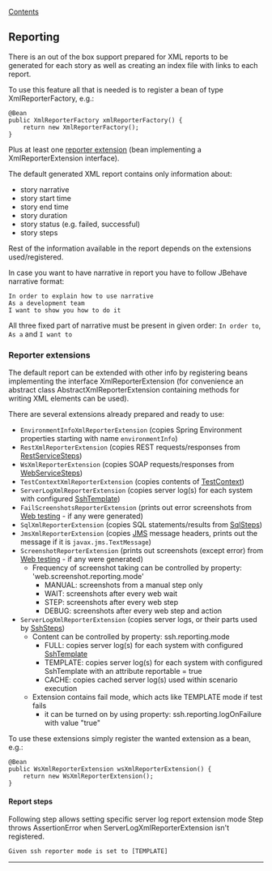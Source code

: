 [Contents](../README.md)

## Reporting
There is an out of the box support prepared for XML reports to be generated for each story as well as creating an index file with links to each report.

To use this feature all that is needed is to register a bean of type XmlReporterFactory, e.g.:
```
@Bean
public XmlReporterFactory xmlReporterFactory() {
    return new XmlReporterFactory();
}
```

Plus at least one [reporter extension](#reporter-extensions) (bean implementing a XmlReporterExtension interface).

The default generated XML report contains only information about:
 - story narrative
 - story start time
 - story end time
 - story duration
 - story status (e.g. failed, successful)
 - story steps

Rest of the information available in the report depends on the extensions used/registered.

In case you want to have narrative in report you have to follow JBehave narrative format:
```
In order to explain how to use narrative
As a development team
I want to show you how to do it
```
All three fixed part of narrative must be present in given order: `In order to`, `As a` and `I want to`

### Reporter extensions
The default report can be extended with other info by registering beans implementing the interface XmlReporterExtension 
(for convenience an abstract class AbstractXmlReporterExtension containing methods for writing XML elements can be used).

There are several extensions already prepared and ready to use:
 - `EnvironmentInfoXmlReporterExtension` (copies Spring Environment properties starting with name `environmentInfo`)
 - `RestXmlReporterExtension` (copies REST requests/responses from [RestServiceSteps](Rest-api.md))
 - `WsXmlReporterExtension` (copies SOAP requests/responses from [WebServiceSteps](Web-service.md))
 - `TestContextXmlReporterExtension` (copies contents of [TestContext](Test-context.md))
 - `ServerLogXmlReporterExtension` (copies server log(s) for each system with configured [SshTemplate](Ssh.md))
 - `FailScreenshotsReporterExtension` (prints out error screenshots from [Web testing](Web-testing.md) - if any were generated)
 - `SqlXmlReporterExtension` (copies SQL statements/results from [SqlSteps](Sql-steps.md))
 - `JmsXmlReporterExtension` (copies [JMS](Jms.md) message headers, prints out the message if it is `javax.jms.TextMessage`)
 - `ScreenshotReporterExtension` (prints out screenshots (except error) from [Web testing](Web-testing.md) - if any were generated)
   - Frequency of screenshot taking can be controlled by property: 'web.screenshot.reporting.mode'
     - MANUAL: screenshots from a manual step only
     - WAIT: screenshots after every web wait
     - STEP: screenshots after every web step
     - DEBUG: screenshots after every web step and action
  - `ServerLogXmlReporterExtension` (copies server logs, or their parts used by [SshSteps](Ssh.md))
    - Content can be controlled by property: ssh.reporting.mode 
      - FULL: copies server log(s) for each system with configured [SshTemplate](Ssh.md)
      - TEMPLATE: copies server log(s) for each system with configured SshTemplate with an attribute reportable = true
      - CACHE: copies cached server log(s) used within scenario execution
    - Extension contains fail mode, which acts like TEMPLATE mode if test fails
      - it can be turned on by using property: ssh.reporting.logOnFailure with value "true"


To use these extensions simply register the wanted extension as a bean, e.g.:
```
@Bean
public WsXmlReporterExtension wsXmlReporterExtension() {
    return new WsXmlReporterExtension();
}
```

#### Report steps
Following step allows setting specific server log report extension mode
Step throws AssertionError when ServerLogXmlReporterExtension isn't registered.
```
Given ssh reporter mode is set to [TEMPLATE]
```

---
